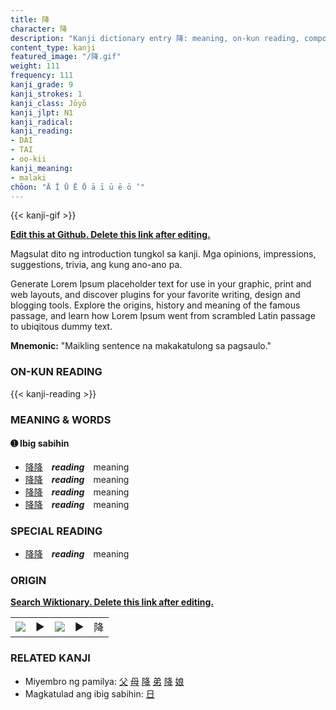 ```yaml
---
title: 降
character: 降
description: "Kanji dictionary entry 降: meaning, on-kun reading, compounds, origin, related kanji"
content_type: kanji
featured_image: "/降.gif"
weight: 111
frequency: 111
kanji_grade: 9
kanji_strokes: 1
kanji_class: Jōyō
kanji_jlpt: N1
kanji_radical: 
kanji_reading: 
- DAI
- TAI
- oo-kii
kanji_meaning:
- malaki
chōon: "Ā Ī Ū Ē Ō ā ī ū ē ō ’"
---
```

[//]: # (Don't edit the line below. Kanji animated GIF code is automatically generated.)
{{< kanji-gif >}}

[//]: # (Edit below this line.)

**[Edit this at Github. Delete this link after editing.](https://github.com/tim0g/tim/tree/main/content/kanji/降/index.md)**

Magsulat dito ng introduction tungkol sa kanji. Mga opinions, impressions, suggestions, trivia, ang kung ano-ano pa.

Generate Lorem Ipsum placeholder text for use in your graphic, print and web layouts, and discover plugins for your favorite writing, design and blogging tools. Explore the origins, history and meaning of the famous passage, and learn how Lorem Ipsum went from scrambled Latin passage to ubiqitous dummy text.
 
**Mnemonic:** "Maikling sentence na makakatulong sa pagsaulo."

### ON-KUN READING

[//]: # (Don't edit the line below. ON-KUN READING code is automatically generated.)
{{< kanji-reading >}}

### MEANING & WORDS

#### ➊ **Ibig sabihin**
  - [降](../降)[降](../降)　***reading***　meaning
  - [降](../降)[降](../降)　***reading***　meaning
  - [降](../降)[降](../降)　***reading***　meaning
  - [降](../降)[降](../降)　***reading***　meaning

### SPECIAL READING
  - [降](../降)[降](../降)　***reading***　meaning

### ORIGIN

**[Search Wiktionary. Delete this link after editing.](https://wiktionary.org/wiki/降)**
<table class="kanji-table"><tr><td>
<img src="60px-降-bronze.svg.png">
</td><td>▶</td><td>
<img src="60px-降-oracle.svg.png">
</td><td>▶</td>
<td class="kanji-origin">降</td>
</tr></table>

### RELATED KANJI
- Miyembro ng pamilya: [父](../父) [母](../母) [降](../降) [弟](../弟) [降](../降) [娘](../娘)
- Magkatulad ang ibig sabihin: [日](../日)
